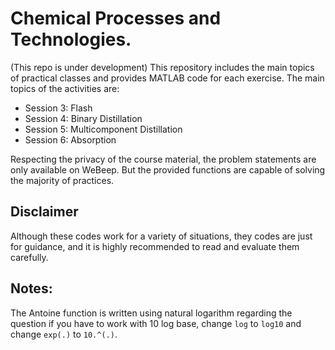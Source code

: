 # Chemical Processes and Technologies.
(This repo is under development) 
This repository includes the main topics of practical classes and provides MATLAB code for each exercise. The main topics of the activities are:
- Session 3: Flash
- Session 4: Binary Distillation
- Session 5: Multicomponent Distillation
- Session 6: Absorption

Respecting the privacy of the course material, the problem statements are only available on WeBeep. But the provided functions are capable of solving the majority of practices.

## Disclaimer
Although these codes work for a variety of situations, they codes are just for guidance, and it is highly recommended to read and evaluate them carefully.

## Notes:
The Antoine function is written using natural logarithm regarding the question if you have to work with 10 log base, change `log` to `log10` and change `exp(.)` to `10.^(.)`. 

